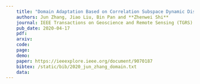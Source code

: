 ```yaml
---
    title: "Domain Adaptation Based on Correlation Subspace Dynamic Distribution Alignment for Remote Sensing Image Scene Classification"
    authors: Jun Zhang, Jiao Liu, Bin Pan and **Zhenwei Shi**
    journal: IEEE Transactions on Geoscience and Remote Sensing (TGRS)
    pub_date: 2020-04-17
    pdf: 
    arxiv: 
    code: 
    page: 
    demo: 
    paper: https://ieeexplore.ieee.org/document/9070187
    bibtex: /static/bib/2020_jun_zhang_domain.txt
    data:
---
```

    